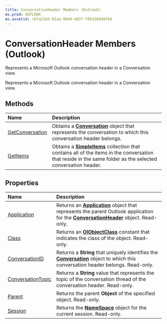 ```yaml
---
title: ConversationHeader Members (Outlook)
ms.prod: OUTLOOK
ms.assetid: c67a23e5-81aa-98dd-493f-f05d169d9fb8
---
```



# ConversationHeader Members (Outlook)
Represents a Microsoft Outlook conversation header in a Conversation view.

Represents a Microsoft Outlook conversation header in a Conversation view.


## Methods



|**Name**|**Description**|
|:-----|:-----|
|[GetConversation](conversationheader-getconversation-method-outlook.md)|Obtains a  **[Conversation](conversation-object-outlook.md)** object that represents the conversation to which this conversation header belongs.|
|[GetItems](conversationheader-getitems-method-outlook.md)|Obtains a  **[SimpleItems](simpleitems-object-outlook.md)** collection that contains all of the items in the conversation that reside in the same folder as the selected conversation header.|

## Properties



|**Name**|**Description**|
|:-----|:-----|
|[Application](conversationheader-application-property-outlook.md)|Returns an  **[Application](application-object-outlook.md)** object that represents the parent Outlook application for the **[ConversationHeader](conversationheader-object-outlook.md)** object. Read-only.|
|[Class](conversationheader-class-property-outlook.md)|Returns an  **[OlObjectClass](olobjectclass-enumeration-outlook.md)** constant that indicates the class of the object. Read-only.|
|[ConversationID](conversationheader-conversationid-property-outlook.md)|Returns a  **String** that uniquely identifies the **[Conversation](conversation-object-outlook.md)** object to which this conversation header belongs. Read-only.|
|[ConversationTopic](conversationheader-conversationtopic-property-outlook.md)|Returns a  **String** value that represents the topic of the conversation thread of the conversation header. Read-only.|
|[Parent](conversationheader-parent-property-outlook.md)|Returns the parent  **Object** of the specified object. Read-only.|
|[Session](conversationheader-session-property-outlook.md)|Returns the  **[NameSpace](namespace-object-outlook.md)** object for the current session. Read-only.|


